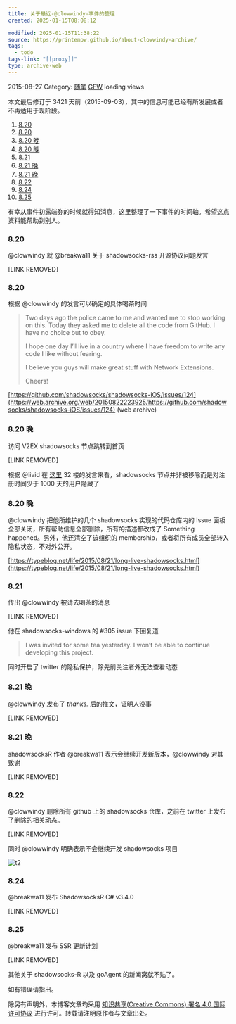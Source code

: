 ```yaml
---
title: 关于最近-@clowwindy-事件的整理
created: 2025-01-15T08:08:12

modified: 2025-01-15T11:38:22
source: https://printempw.github.io/about-clowwindy-archive/
tags:
  - todo
tags-link: "[[proxy]]"
type: archive-web
---
```


2015-08-27 Category: [随笔](https://printempw.github.io/categories/essay/) [GFW](https://printempw.github.io/tag/GFW/) loading views

本文最后修订于 3421 天前（2015-09-03），其中的信息可能已经有所发展或者不再适用于现阶段。

1. [8.20](https://printempw.github.io/about-clowwindy-archive/#section)
2. [8.20](https://printempw.github.io/about-clowwindy-archive/#section-1)
3. [8.20 晚](https://printempw.github.io/about-clowwindy-archive/#%E6%99%9A)
4. [8.20 晚](https://printempw.github.io/about-clowwindy-archive/#%E6%99%9A-1)
5. [8.21](https://printempw.github.io/about-clowwindy-archive/#section-2)
6. [8.21 晚](https://printempw.github.io/about-clowwindy-archive/#%E6%99%9A-2)
7. [8.21 晚](https://printempw.github.io/about-clowwindy-archive/#%E6%99%9A-3)
8. [8.22](https://printempw.github.io/about-clowwindy-archive/#section-3)
9. [8.24](https://printempw.github.io/about-clowwindy-archive/#section-4)
10. [8.25](https://printempw.github.io/about-clowwindy-archive/#section-5)

有幸从事件初露端弥的时候就得知消息，这里整理了一下事件的时间轴。希望这点资料能帮助到别人。

### 8.20

@clowwindy 就 @breakwa11 关于 shadowsocks-rss 开源协议问题发言

\[LINK REMOVED\]

### 8.20

根据 @clowwindy 的发言可以确定的具体喝茶时间

> Two days ago the police came to me and wanted me to stop working on this. Today they asked me to delete all the code from GitHub. I have no choice but to obey.
>
> I hope one day I’ll live in a country where I have freedom to write any code I like without fearing.
>
> I believe you guys will make great stuff with Network Extensions.
>
> Cheers!

[https://github.com/shadowsocks/shadowsocks-iOS/issues/124](https://web.archive.org/web/20150822223925/https://github.com/shadowsocks/shadowsocks-iOS/issues/124)  (web archive)

### 8.20 晚

访问 V2EX shadowsocks 节点跳转到首页

\[LINK REMOVED\]

根据 ＠livid 在 [这里](http://www.v2ex.com/t/215136#reply57) 32 楼的发言来看，shadowsocks 节点并非被移除而是对注册时间少于 1000 天的用户隐藏了

### 8.20 晚

@clowwindy 把他所维护的几个 shadowsocks 实现的代码仓库内的 Issue 面板全部关闭，所有帮助信息全部删除，所有的描述都改成了 Something happened。另外，他还清空了该组织的 membership，或者将所有成员全部转入隐私状态，不对外公开。

[https://typeblog.net/life/2015/08/21/long-live-shadowsocks.html](https://typeblog.net/life/2015/08/21/long-live-shadowsocks.html)

### 8.21

传出 @clowwindy 被请去喝茶的消息

\[LINK REMOVED\]

他在 shadowsocks-windows 的 #305 issue 下回复道

> I was invited for some tea yesterday. I won’t be able to continue developing this project.

同时开启了 twitter 的隐私保护，除先前关注者外无法查看动态

### 8.21 晚

@clowwindy 发布了 *thanks.* 后的推文，证明人没事

\[LINK REMOVED\]

### 8.21 晚

shadowsocksR 作者 @breakwa11 表示会继续开发新版本，@clowwindy 对其致谢

\[LINK REMOVED\]

### 8.22

@clowwindy 删除所有 github 上的 shadowsocks 仓库，之前在 twitter 上发布了删除的相关动态。

\[LINK REMOVED\]

同时 @clowwindy 明确表示不会继续开发 shadowsocks 项目

![t2](https://img.prin.studio/images/2015/08/2015-08-22_09-34-40.png)

### 8.24

@breakwa11 发布 ShadowsocksR C# v3.4.0

\[LINK REMOVED\]

### 8.25

@breakwa11 发布 SSR 更新计划

\[LINK REMOVED\]

其他关于 shadowsocks-R 以及 goAgent 的新闻窝就不贴了。

如有错误请指出。

除另有声明外，本博客文章均采用 [知识共享(Creative Commons) 署名 4.0 国际许可协议](https://creativecommons.org/licenses/by/4.0/) 进行许可。转载请注明原作者与文章出处。
